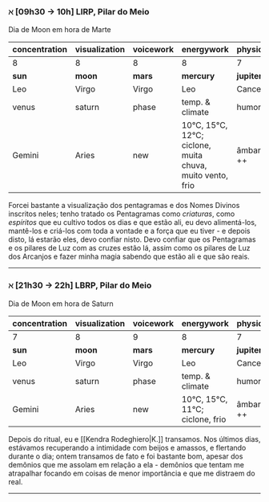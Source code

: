 ### $\aleph$ \[09h30 $\to$ 10h\] LIRP, Pilar do Meio
Dia de Moon em hora de Marte

| concentration | visualization | voicework | energywork                                    | physical    |
| ------------- | ------------- | --------- | --------------------------------------------- | ----------- |
| 8             | 8             | 8         | 8                                             | 7           |
| **sun**       | **moon**      | **mars**  | **mercury**                                   | **jupiter** |
| Leo           | Virgo           | Virgo     | Leo                                           | Cancer      |
| venus         | saturn        | phase     | temp. & climate                               | humor       |
| Gemini        | Aries         | new       | 10°C, 15°C, 12°C; ciclone, muita chuva, muito vento, frio | âmbar ++    |

Forcei bastante a visualização dos pentagramas e dos Nomes Divinos inscritos neles; tenho tratado os Pentagramas como *criaturas*, como *espíritos* que eu cultivo todos os dias e que estão ali, eu devo alimentá-los, mantê-los e criá-los com toda a vontade e a força que eu tiver - e depois disto, lá estarão eles, devo confiar nisto. Devo confiar que os Pentagramas e os pilares de Luz com as cruzes estão lá, assim como os pilares de Luz dos Arcanjos e fazer minha magia sabendo que estão ali e que são reais.

---

### $\aleph$ \[21h30 $\to$ 22h\] LBRP, Pilar do Meio
Dia de Moon em hora de Saturn

| concentration | visualization | voicework | energywork                                    | physical    |
| ------------- | ------------- | --------- | --------------------------------------------- | ----------- |
| 7             | 8             | 9         | 8                                             | 7           |
| **sun**       | **moon**      | **mars**  | **mercury**                                   | **jupiter** |
| Leo           | Virgo           | Virgo     | Leo                                           | Cancer      |
| venus         | saturn        | phase     | temp. & climate                               | humor       |
| Gemini        | Aries         | new       | 10°C, 15°C, 11°C; ciclone, frio | âmbar ++    |

Depois do ritual, eu e [[Kendra Rodeghiero|K.]] transamos. Nos últimos dias, estávamos recuperando a intimidade com beijos e amassos, e flertando durante o dia; ontem transamos de fato e foi bastante bom, apesar dos demônios que me assolam em relação a ela - demônios que tentam me atrapalhar focando em coisas de menor importância e que me distraem do real.

---